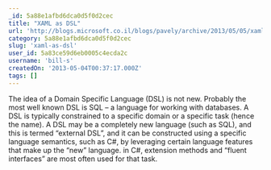 ```yaml
---
_id: 5a88e1afbd6dca0d5f0d2cec
title: "XAML as DSL"
url: 'http://blogs.microsoft.co.il/blogs/pavely/archive/2013/05/05/xaml-as-dsl.aspx'
category: 5a88e1afbd6dca0d5f0d2cec
slug: 'xaml-as-dsl'
user_id: 5a83ce59d6eb0005c4ecda2c
username: 'bill-s'
createdOn: '2013-05-04T00:37:17.000Z'
tags: []
---
```


<div>
<div>The idea of a Domain Specific Language (DSL) is not new. Probably the most well known DSL is SQL – a language for working with databases. A DSL is typically constrained to a specific domain or a specific task (hence the name). A DSL may be a completely new language (such as SQL), and this is termed “external DSL”, and it can be constructed using a specific language semantics, such as C#, by leveraging certain language features that make up the “new” language. in C#, extension methods and “fluent interfaces” are most often used for that task.</div>
</div>
